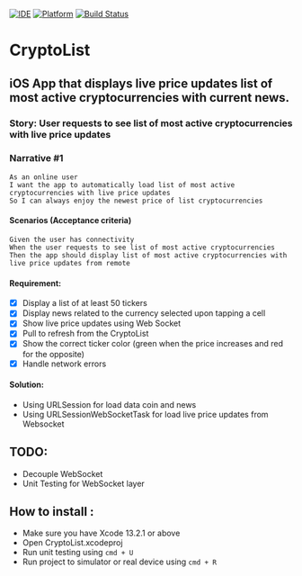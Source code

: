 [![IDE](https://img.shields.io/badge/Xcode-13.2.1-blue.svg)](https://developer.apple.com/xcode/)
[![Platform](https://img.shields.io/badge/iOS-15.2-green.svg)](https://developer.apple.com/ios/)
[![Build Status](https://github.com/IhwanID/CryptoList/actions/workflows/CryptoList.yml/badge.svg)](https://github.com/IhwanID/CryptoList/actions/workflows/CryptoList.yml)

# CryptoList

## iOS App that displays live price updates list of most active cryptocurrencies with current news.

### Story: User requests to see list of most active cryptocurrencies with live price updates

### Narrative #1

```
As an online user
I want the app to automatically load list of most active cryptocurrencies with live price updates
So I can always enjoy the newest price of list cryptocurrencies
```

#### Scenarios (Acceptance criteria)

```
Given the user has connectivity
When the user requests to see list of most active cryptocurrencies
Then the app should display list of most active cryptocurrencies with live price updates from remote
```

#### Requirement:

- [x] Display a list of at least 50 tickers
- [x] Display news related to the currency selected upon tapping a cell
- [x] Show live price updates using Web Socket
- [x] Pull to refresh from the CryptoList
- [x] Show the correct ticker color (green when the price increases and red for the opposite)
- [x] Handle network errors

#### Solution:

- Using URLSession for load data coin and news
- Using URLSessionWebSocketTask for load live price updates from Websocket

## TODO:
- Decouple WebSocket
- Unit Testing for WebSocket layer

## How to install :
- Make sure you have Xcode 13.2.1 or above
- Open CryptoList.xcodeproj
- Run unit testing using `cmd + U`
- Run project to simulator or real device using `cmd + R`
